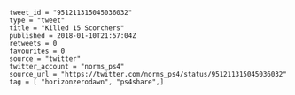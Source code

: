 ```
tweet_id = "951211315045036032"
type = "tweet"
title = "Killed 15 Scorchers"
published = 2018-01-10T21:57:04Z
retweets = 0
favourites = 0
source = "twitter"
twitter_account = "norms_ps4"
source_url = "https://twitter.com/norms_ps4/status/951211315045036032"
tag = [ "horizonzerodawn", "ps4share",]
```

<p class='image'><img src='http://mnf.m17s.net/2018/01/10/DTNhpaCXUAEzH2g.jpg' alt=''></p>

